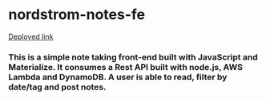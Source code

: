 # nordstrom-notes-fe
[Deployed link](http://spotty-treatment.surge.sh/)

### This is a simple note taking front-end built with JavaScript and Materialize. It consumes a Rest API built with node.js, AWS Lambda and DynamoDB. A user is able to read, filter by date/tag and post notes.
